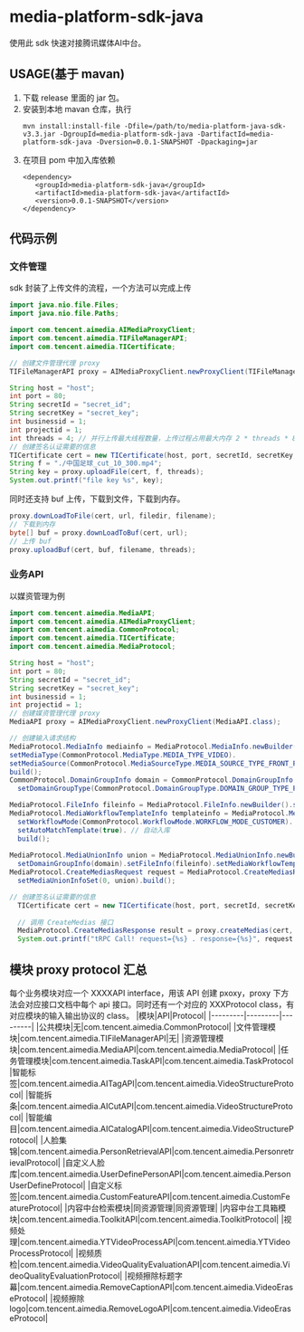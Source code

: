 # media-platform-sdk-java
使用此 sdk 快速对接腾讯媒体AI中台。
## USAGE(基于 mavan)
1. 下载 release 里面的 jar 包。
2. 安装到本地 mavan 仓库，执行
   ```shell
   mvn install:install-file -Dfile=/path/to/media-platform-java-sdk-v3.3.jar -DgroupId=media-platform-sdk-java -DartifactId=media-platform-sdk-java -Dversion=0.0.1-SNAPSHOT -Dpackaging=jar
   ```
3. 在项目 pom 中加入库依赖
   ```
   <dependency>
      <groupId>media-platform-sdk-java</groupId>
  	  <artifactId>media-platform-sdk-java</artifactId>
  	  <version>0.0.1-SNAPSHOT</version>
   </dependency>
   ```

## 代码示例
### 文件管理
sdk 封装了上传文件的流程，一个方法可以完成上传
```java
import java.nio.file.Files;
import java.nio.file.Paths;

import com.tencent.aimedia.AIMediaProxyClient;
import com.tencent.aimedia.TIFileManagerAPI;
import com.tencent.aimedia.TICertificate;

// 创建文件管理代理 proxy
TIFileManagerAPI proxy = AIMediaProxyClient.newProxyClient(TIFileManagerAPI.class);

String host = "host";
int port = 80;
String secretId = "secret_id";
String secretKey = "secret_key";
int businessid = 1;
int projectid = 1;
int threads = 4; // 并行上传最大线程数量，上传过程占用最大内存 2 * threads * 8M
// 创建签名认证需要的信息
TICertificate cert = new TICertificate(host, port, secretId, secretKey, businessid, projectid);
String f = "./中国足球_cut_10_300.mp4";
String key = proxy.uploadFile(cert, f, threads);
System.out.printf("file key %s", key);
```

同时还支持 buf 上传，下载到文件，下载到内存。
```java
proxy.downLoadToFile(cert, url, filedir, filename);
// 下载到内存
byte[] buf = proxy.downLoadToBuf(cert, url);
// 上传 buf
proxy.uploadBuf(cert, buf, filename, threads);
```

### 业务API
以媒资管理为例
```java
import com.tencent.aimedia.MediaAPI;
import com.tencent.aimedia.AIMediaProxyClient;
import com.tencent.aimedia.CommonProtocol;
import com.tencent.aimedia.TICertificate;
import com.tencent.aimedia.MediaProtocol;

String host = "host";
int port = 80;
String secretId = "secret_id";
String secretKey = "secret_key";
int businessid = 1;
int projectid = 1;
// 创建媒资管理代理 proxy
MediaAPI proxy = AIMediaProxyClient.newProxyClient(MediaAPI.class);

// 创建输入请求结构
MediaProtocol.MediaInfo mediainfo = MediaProtocol.MediaInfo.newBuilder().setMediaName(medianame).
setMediaType(CommonProtocol.MediaType.MEDIA_TYPE_VIDEO).
setMediaSource(CommonProtocol.MediaSourceType.MEDIA_SOURCE_TYPE_FRONT_PAGE).
build();
CommonProtocol.DomainGroupInfo domain = CommonProtocol.DomainGroupInfo.newBuilder().
  setDomainGroupType(CommonProtocol.DomainGroupType.DOMAIN_GROUP_TYPE_PUBLIC).build(); // 公开权限

MediaProtocol.FileInfo fileinfo = MediaProtocol.FileInfo.newBuilder().setFileName(filename).setKey(key).build();
MediaProtocol.MediaWorkflowTemplateInfo templateinfo = MediaProtocol.MediaWorkflowTemplateInfo.newBuilder().
  setWorkflowMode(CommonProtocol.WorkflowMode.WORKFLOW_MODE_CUSTOMER). // 用户资源必须配置成 WORKFLOW_MODE_CUSTOMER
  setAutoMatchTemplate(true). // 自动入库
  build();
  
MediaProtocol.MediaUnionInfo union = MediaProtocol.MediaUnionInfo.newBuilder().setMediaInfo(mediainfo).
  setDomainGroupInfo(domain).setFileInfo(fileinfo).setMediaWorkflowTemplateInfo(templateinfo).build();
MediaProtocol.CreateMediasRequest request = MediaProtocol.CreateMediasRequest.newBuilder().
  setMediaUnionInfoSet(0, union).build();

// 创建签名认证需要的信息
  TICertificate cert = new TICertificate(host, port, secretId, secretKey, businessid, projectid);
  
  // 调用 CreateMedias 接口
  MediaProtocol.CreateMediasResponse result = proxy.createMedias(cert, request);
  System.out.printf("tRPC Call! request={%s} . response={%s}", request.toString(), result.toString());
```

## 模块 proxy protocol 汇总
每个业务模块对应一个 XXXXAPI interface，用该 API 创建 pxoxy，proxy 下方法会对应接口文档中每个 api 接口。同时还有一个对应的 XXXProtocol class，有对应模块的输入输出协议的 class。
|模块|API|Protocol|
|---------|---------|---------|
|公共模块|无|com.tencent.aimedia.CommonProtocol|
|文件管理模块|com.tencent.aimedia.TIFileManagerAPI|无|
|资源管理模块|com.tencent.aimedia.MediaAPI|com.tencent.aimedia.MediaProtocol|
|任务管理模块|com.tencent.aimedia.TaskAPI|com.tencent.aimedia.TaskProtocol
|智能标签|com.tencent.aimedia.AITagAPI|com.tencent.aimedia.VideoStructureProtocol|
|智能拆条|com.tencent.aimedia.AICutAPI|com.tencent.aimedia.VideoStructureProtocol|
|智能编目|com.tencent.aimedia.AICatalogAPI|com.tencent.aimedia.VideoStructureProtocol|
|人脸集锦|com.tencent.aimedia.PersonRetrievalAPI|com.tencent.aimedia.PersonretrievalProtocol|
|自定义人脸库|com.tencent.aimedia.UserDefinePersonAPI|com.tencent.aimedia.PersonUserDefineProtocol|
|自定义标签|com.tencent.aimedia.CustomFeatureAPI|com.tencent.aimedia.CustomFeatureProtocol|
|内容中台检索模块|同资源管理|同资源管理|
|内容中台工具箱模块|com.tencent.aimedia.ToolkitAPI|com.tencent.aimedia.ToolkitProtocol|
|视频处理|com.tencent.aimedia.YTVideoProcessAPI|com.tencent.aimedia.YTVideoProcessProtocol|
|视频质检|com.tencent.aimedia.VideoQualityEvaluationAPI|com.tencent.aimedia.VideoQualityEvaluationProtocol|
|视频擦除标题字幕|com.tencent.aimedia.RemoveCaptionAPI|com.tencent.aimedia.VideoEraseProtocol|
|视频擦除logo|com.tencent.aimedia.RemoveLogoAPI|com.tencent.aimedia.VideoEraseProtocol|
